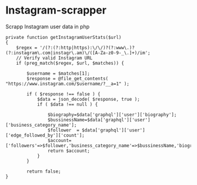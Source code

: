 # Instagram-scrapper
Scrapp Instagram user data in php


    private function getInstagramUserStats($url)
    {
        $regex = '/(?:(?:http|https):\/\/)?(?:www\.)?(?:instagram\.com|instagr\.am)\/([A-Za-z0-9-_\.]+)/im';
        // Verify valid Instagram URL
        if (preg_match($regex, $url, $matches)) {

            $username = $matches[1];
            $response = @file_get_contents( "https://www.instagram.com/$username/?__a=1" );

            if ( $response !== false ) {
                $data = json_decode( $response, true );
                if ( $data !== null ) {

                    $biography=$data['graphql']['user']['biography'];
                    $bussinessName=$data['graphql']['user']['business_category_name'];
                    $follower  = $data['graphql']['user']['edge_followed_by']['count'];
                    $account=['followers'=>$follower,'business_category_name'=>$bussinessName,'biography'=>$biography];
                    return $account;
                }
            }

            return false;
    }
